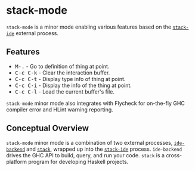 # stack-mode

`stack-mode` is a minor mode enabling various features based on
 the [`stack-ide`][] external process.

## Features

- <kbd>M-.</kbd>      - Go to definition of thing at point.
- <kbd>C-c C-k</kbd>  - Clear the interaction buffer.
- <kbd>C-c C-t</kbd>  - Display type info of thing at point.
- <kbd>C-c C-i</kbd>  - Display the info of the thing at point.
- <kbd>C-c C-l</kbd>  - Load the current buffer's file.

`stack-mode` minor mode also integrates with Flycheck for on-the-fly
GHC compiler error and HLint warning reporting.

## Conceptual Overview

`stack-mode` minor mode is a combination of two external
processes, [`ide-backend`][] and [`stack`][], wrapped up into the
[`stack-ide`][] process. `ide-backend` drives the GHC API to
build, query, and run your code. `stack` is a cross-platform
program for developing Haskell projects.

[`stack-ide`]: https://github.com/commercialhaskell/stack-ide
[`ide-backend`]: https://github.com/fpco/ide-backend
[`stack`]: https://github.com/commercialhaskell/stack
